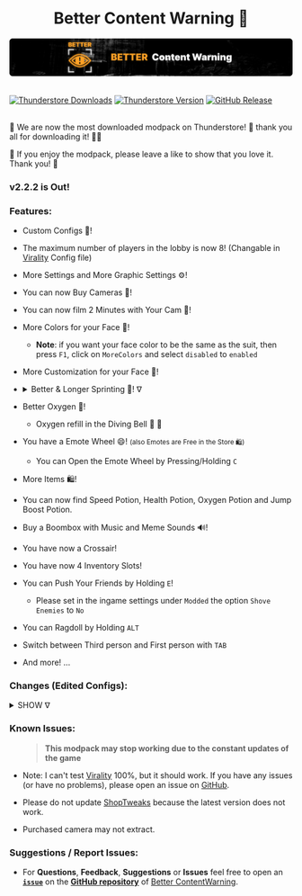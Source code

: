 <h1 align="center">Better Content Warning 🎥️</h1>

<a href="https://thunderstore.io/c/content-warning/p/Horizon/Better_Content_Warning_Modpack/">
<img src="https://raw.githubusercontent.com/Adler-real/uploadedfiles/main/Content_Warning/Modpacks/Better_ContentWarning/banner.png" alt="Banner">
</a>

<br><a href="https://thunderstore.io/c/content-warning/p/Horizon/Better_Content_Warning_Modpack/"><img alt="Thunderstore Downloads" src="https://img.shields.io/thunderstore/dt/Horizon/Better_Content_Warning_Modpack?style=for-the-badge&logo=thunderstore&logoColor=white&labelColor=blue&color=gray"></a> <a href="https://thunderstore.io/c/content-warning/p/Horizon/Better_Content_Warning_Modpack/"><img alt="Thunderstore Version" src="https://img.shields.io/thunderstore/v/Horizon/Better_Content_Warning_Modpack?style=for-the-badge&logo=thunderstore&logoColor=white&labelColor=blue&color=gray"></a> <a href="https://github.com/Adler-real/Better_ContentWarning"><img alt="GitHub Release" src="https://img.shields.io/badge/GITHUB-black?style=for-the-badge&logo=github&logoColor=white&color=black"></a>

<!-- </br>🎉️ Thanks to everyone who downloaded this modpack! 🧡️🧡️ -->

</br>🎉️ We are now the most downloaded modpack on Thunderstore! 🎉️ thank you all for downloading it! 🧡️🧡️

🧡️ If you enjoy the modpack, please leave a like to show that you love it. Thank you! 🧡️

### v2.2.2 is Out!

### Features:

- Custom Configs 📄️!

- The maximum number of players in the lobby is now 8! (Changable in [Virality](https://thunderstore.io/c/content-warning/p/MaxWasUnavailable/Virality/) Config file)

- More Settings and More Graphic Settings ⚙️!

- You can now Buy Cameras 🎥️!

- You can now film 2 Minutes with Your Cam 🎥️!

- More Colors for your Face 🎨️!
  
  - <b>Note</b>: if you want your face color to be the same as the suit, then press `F1`, click on `MoreColors` and select `disabled` to `enabled`

- More Customization for your Face 🎨️!

<ul>
<li>
<details>
<summary>Better & Longer Sprinting 🏃️! ᐁ</summary>
<ul>
<li><code>SprintMultiplyer</code> is now <code>2.2</code> <small>[Content Warning's Default is <code>2 (i think)</code>]</small></li>
<li><code>MaxStamina</code> is now <code>13</code> <small>[Content Warning's Default is <code>10 (i think)</code>]</small></li>
<li><code>StaminaRegenRate</code> is now <code>0.65</code> <small>[its a little bit higher then Content Warning's Default</code>]</small></li>
</ul>
</details>
</li>
</ul>

- Better Oxygen 🎈️!
  
  - Oxygen refill in the Diving Bell 🎈️ 🔔️ 

- You have a Emote Wheel 😄️! <small>(also Emotes are Free in the Store 🛍️)</small>
  
  - You can Open the Emote Wheel by Pressing/Holding `C`

- More Items 🛍️!

- You can now find Speed Potion, Health Potion, Oxygen Potion and Jump Boost Potion.

- Buy a Boombox with Music and Meme Sounds 🔊️!

- You have now a Crossair!

- You have now 4 Inventory Slots!

- You can Push Your Friends by Holding `E`!
  
  - Please set in the ingame settings under `Modded` the option `Shove Enemies` to `No`

- You can Ragdoll by Holding `ALT`

- Switch between Third person and First person with `TAB`

- And more! ...

### Changes (Edited Configs):

<details>
<summary>SHOW ᐁ</summary>
<ul><li>Comming</li></ul>
</details>

### Known Issues:

<ul> <blockquote><strong>This modpack may stop working due to the constant updates of the game</strong></blockquote></ul>

- Note: I can't test [Virality](https://thunderstore.io/c/content-warning/p/MaxWasUnavailable/Virality/) 100%, but it should work. If you have any issues (or have no problems), please open an issue on [GitHub](https://github.com/Adler-real/Better_ContentWarning/issues).

- Please do not update [ShopTweaks](https://thunderstore.io/c/content-warning/p/ViViKo/ShopTweaks/) because the latest version does not work.

- Purchased camera may not extract.

### Suggestions / Report Issues:

- For <b>Questions</b>, <b>Feedback</b>, <b>Suggestions</b> or <b>Issues</b> feel free to open an <b><code><a href="https://github.com/Adler-real/Better_ContentWarning/issues">issue</a></code></b> on the [**GitHub repository**](https://github.com/Adler-real/Better_ContentWarning) of [Better ContentWarning](https://thunderstore.io/c/content-warning/p/Horizon/Better_Content_Warning_Modpack/).
